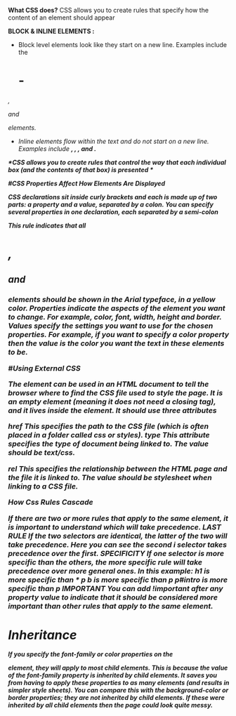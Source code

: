 **What CSS does?**
CSS allows you to create rules that specify how the content of
an element should appear

**BLOCK & INLINE ELEMENTS :** 

* Block level elements look
like they start on a new line.
Examples include the <h1>-
<h6>, <p> and <div> elements.

* Inline elements flow within the
text and do not start on a new
line. Examples include <b>, <i>,
<img>, <em> and <span>.

*CSS allows you to create rules that control the
way that each individual box (and the contents
of that box) is presented *


#**CSS Properties Affect How Elements Are Displayed**

CSS declarations sit inside curly brackets and each is made up of two
parts: a property and a value, separated by a colon. You can specify
several properties in one declaration, each separated by a semi-colon

This rule indicates that all <h1>,
<h2> and <h3> elements
should be shown in the Arial
typeface, in a yellow color.
Properties indicate the aspects
of the element you want to
change. For example, color, font,
width, height and border.
Values specify the settings
you want to use for the chosen
properties. For example, if you
want to specify a color property
then the value is the color you
want the text in these elements
to be.

#**Using External CSS**

**<link>**
The <link> element can be used
in an HTML document to tell the
browser where to find the CSS
file used to style the page. It is an
empty element (meaning it does
not need a closing tag), and it
lives inside the <head> element.
It should use three attributes

**href**
This specifies the path to the
CSS file (which is often placed in
a folder called css or styles).
type
This attribute specifies the type
of document being linked to. The
value should be text/css.

**rel**
This specifies the relationship
between the HTML page and
the file it is linked to. The value
should be stylesheet when
linking to a CSS file.

**How Css Rules Cascade**

If there are two or more rules
that apply to the same element,
it is important to understand
which will take precedence.
LAST RULE
If the two selectors are identical,
the latter of the two will take
precedence. Here you can see
the second i selector takes
precedence over the first.
SPECIFICITY
If one selector is more specific
than the others, the more
specific rule will take precedence
over more general ones. In this
example:
h1 is more specific than *
p b is more specific than p
p#intro is more specific than p
IMPORTANT
You can add !important after
any property value to indicate
that it should be considered
more important than other rules
that apply to the same element.

# **Inheritance**

If you specify the font-family
or color properties on the
<body> element, they will apply
to most child elements. This is
because the value of the
font-family property is
inherited by child elements. It
saves you from having to apply
these properties to as many
elements (and results in simpler
style sheets).
You can compare this with
the background-color or
border properties; they are not
inherited by child elements. If
these were inherited by all child
elements then the page could
look quite messy.

